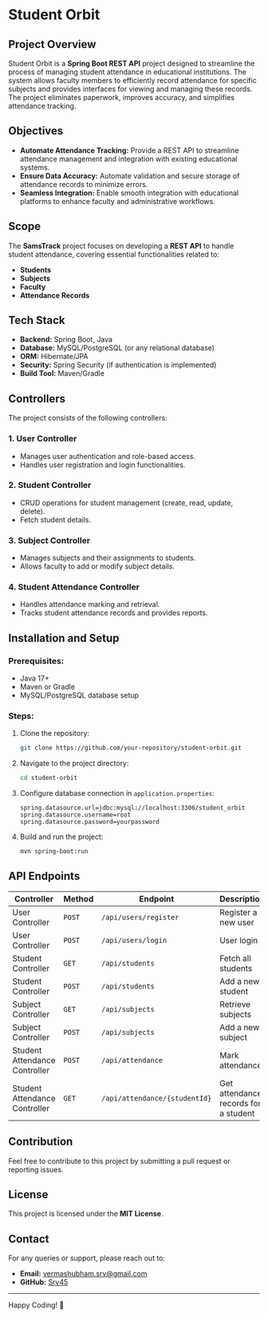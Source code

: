 # Student Orbit

## Project Overview
Student Orbit is a **Spring Boot REST API** project designed to streamline the process of managing student attendance in educational institutions. The system allows faculty members to efficiently record attendance for specific subjects and provides interfaces for viewing and managing these records. The project eliminates paperwork, improves accuracy, and simplifies attendance tracking.

## Objectives
- **Automate Attendance Tracking:** Provide a REST API to streamline attendance management and integration with existing educational systems.
- **Ensure Data Accuracy:** Automate validation and secure storage of attendance records to minimize errors.
- **Seamless Integration:** Enable smooth integration with educational platforms to enhance faculty and administrative workflows.

## Scope
The **SamsTrack** project focuses on developing a **REST API** to handle student attendance, covering essential functionalities related to:
- **Students**
- **Subjects**
- **Faculty**
- **Attendance Records**

## Tech Stack
- **Backend:** Spring Boot, Java
- **Database:** MySQL/PostgreSQL (or any relational database)
- **ORM:** Hibernate/JPA
- **Security:** Spring Security (if authentication is implemented)
- **Build Tool:** Maven/Gradle

## Controllers
The project consists of the following controllers:

### 1. User Controller
- Manages user authentication and role-based access.
- Handles user registration and login functionalities.

### 2. Student Controller
- CRUD operations for student management (create, read, update, delete).
- Fetch student details.

### 3. Subject Controller
- Manages subjects and their assignments to students.
- Allows faculty to add or modify subject details.

### 4. Student Attendance Controller
- Handles attendance marking and retrieval.
- Tracks student attendance records and provides reports.

## Installation and Setup
### Prerequisites:
- Java 17+
- Maven or Gradle
- MySQL/PostgreSQL database setup

### Steps:
1. Clone the repository:
   ```sh
   git clone https://github.com/your-repository/student-orbit.git
   ```
2. Navigate to the project directory:
   ```sh
   cd student-orbit
   ```
3. Configure database connection in `application.properties`:
   ```properties
   spring.datasource.url=jdbc:mysql://localhost:3306/student_orbit
   spring.datasource.username=root
   spring.datasource.password=yourpassword
   ```
4. Build and run the project:
   ```sh
   mvn spring-boot:run
   ```

## API Endpoints
| Controller | Method | Endpoint | Description |
|------------|--------|----------|-------------|
| User Controller | `POST` | `/api/users/register` | Register a new user |
| User Controller | `POST` | `/api/users/login` | User login |
| Student Controller | `GET` | `/api/students` | Fetch all students |
| Student Controller | `POST` | `/api/students` | Add a new student |
| Subject Controller | `GET` | `/api/subjects` | Retrieve subjects |
| Subject Controller | `POST` | `/api/subjects` | Add a new subject |
| Student Attendance Controller | `POST` | `/api/attendance` | Mark attendance |
| Student Attendance Controller | `GET` | `/api/attendance/{studentId}` | Get attendance records for a student |

## Contribution
Feel free to contribute to this project by submitting a pull request or reporting issues.

## License
This project is licensed under the **MIT License**.

## Contact
For any queries or support, please reach out to:
- **Email:** vermashubham.srv@gmail.com
- **GitHub:** [Srv45](https://github.com/Srv45)

---
Happy Coding! 🚀

